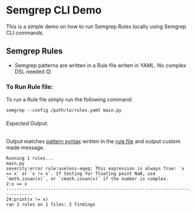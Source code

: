 # Semgrep CLI Demo

This is a simple demo on how to run Semgrep Rules locally using Semgrep CLI commands. 

## Semgrep Rules
- Semgrep patterns are written in a Rule file writen in YAML. No complex DSL needed 😊

### To Run Rule file: 
To run a Rule file simply run the following command:

```
semgrep --config /path/to/rules.yaml main.py
```

###### Expected Output:
Output matches [pattern syntax](https://semgrep.dev/docs/writing-rules/pattern-syntax/) written in the [rule file](https://semgrep.dev/docs/writing-rules/rule-syntax/) and output custom made message. 

```
Running 1 rules...
main.py
severity:error rule:useless-eqeq: This expression is always True: `x == x` or `x != x`. If testing for floating point NaN, use `math.isnan(x)`, or `cmath.isnan(x)` if the number is complex.
2:x == x
--------------------------------------------------------------------------------
24:print(x != x)
ran 1 rules on 1 files: 2 findings
```
